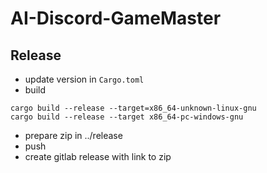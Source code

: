 # AI-Discord-GameMaster


## Release

- update version in `Cargo.toml`
- build
```
cargo build --release --target=x86_64-unknown-linux-gnu
cargo build --release --target x86_64-pc-windows-gnu
```
- prepare zip in ../release
- push
- create gitlab release with link to zip